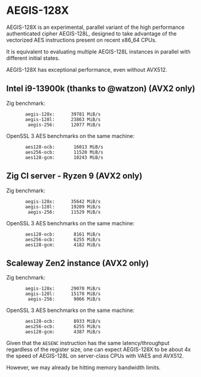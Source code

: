 # AEGIS-128X

AEGIS-128X is an experimental, parallel variant of the high performance authenticated cipher AEGIS-128L, designed to take advantage of the vectorized AES instructions present on recent x86_64 CPUs.

It is equivalent to evaluating multiple AEGIS-128L instances in parallel with different initial states.

AEGIS-128X has exceptional performance, even without AVX512.

## Intel i9-13900k (thanks to @watzon) (AVX2 only)

Zig benchmark:

```
       aegis-128x:      39781 MiB/s
       aegis-128l:      23863 MiB/s
        aegis-256:      12077 MiB/s
```

OpenSSL 3 AES benchmarks on the same machine:

```
       aes128-ocb:       16013 MiB/s
       aes256-ocb:       11520 MiB/s
       aes128-gcm:       10243 MiB/s
```

## Zig CI server - Ryzen 9 (AVX2 only)

Zig benchmark:

```
       aegis-128x:      35642 MiB/s
       aegis-128l:      19209 MiB/s
        aegis-256:      11529 MiB/s
```

OpenSSL 3 AES benchmarks on the same machine:

```
       aes128-ocb:       8161 MiB/s
       aes256-ocb:       6255 MiB/s
       aes128-gcm:       4182 MiB/s
```

## Scaleway Zen2 instance (AVX2 only)

Zig benchmark:

```
       aegis-128x:      29070 MiB/s
       aegis-128l:      15178 MiB/s
        aegis-256:       9066 MiB/s
```

OpenSSL 3 AES benchmarks on the same machine:

```
       aes128-ocb:       8933 MiB/s
       aes256-ocb:       6255 MiB/s
       aes128-gcm:       4387 MiB/s
```

Given that the `AESENC` instruction has the same latency/throughput regardless of the register size, one can expect AEGIS-128X to be about 4x the speed of AEGIS-128L on server-class CPUs with VAES and AVX512.

However, we may already be hitting memory bandwidth limits.